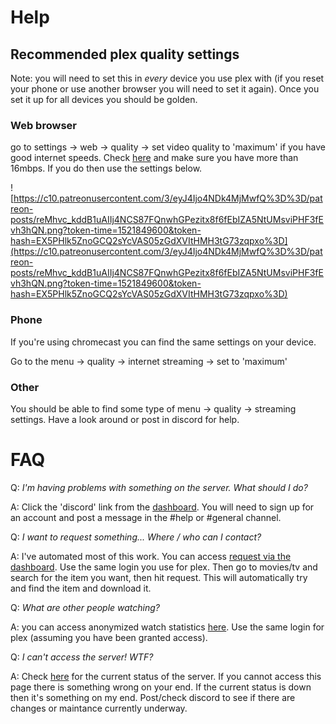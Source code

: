 # Help

## Recommended plex quality settings
Note: you will need to set this in _every_ device you use plex with (if you reset your phone or use another browser you will need to set it again). Once you set it up for all devices you should be golden.


### Web browser
go to settings -> web -> quality -> set video quality to 'maximum' if you have good internet speeds. Check [here](https://fast.com) and make sure you have more than 16mbps. If you do then use the settings below.

![https://c10.patreonusercontent.com/3/eyJ4Ijo4NDk4MjMwfQ%3D%3D/patreon-posts/reMhvc_kddB1uAIIj4NCS87FQnwhGPezitx8f6fEbIZA5NtUMsviPHF3fEvh3hQN.png?token-time=1521849600&token-hash=EX5PHlk5ZnoGCQ2sYcVAS05zGdXVItHMH3tG73zqpxo%3D](https://c10.patreonusercontent.com/3/eyJ4Ijo4NDk4MjMwfQ%3D%3D/patreon-posts/reMhvc_kddB1uAIIj4NCS87FQnwhGPezitx8f6fEbIZA5NtUMsviPHF3fEvh3hQN.png?token-time=1521849600&token-hash=EX5PHlk5ZnoGCQ2sYcVAS05zGdXVItHMH3tG73zqpxo%3D)


### Phone
If you're using chromecast you can find the same settings on your device.

Go to the menu -> quality -> internet streaming -> set to 'maximum'

### Other
You should be able to find some type of menu -> quality -> streaming settings. Have a look around or post in discord for help.

# FAQ
Q: *I'm having problems with something on the server. What should I do?*

A: Click the 'discord' link from the [dashboard](https://cairns.co.nz). You will need to sign up for an account and post a message in the #help or #general channel.

Q: *I want to request something... Where / who can I contact?*

A: I've automated most of this work. You can access [request via the dashboard](https://cairns.co.nz/ombi). Use the same login you use for plex. Then go to movies/tv and search for the item you want, then hit request. This will automatically try and find the item and download it.

Q: *What are other people watching?*

A: you can access anonymized watch statistics [here](https://cairns.co.nz/stats). Use the same login for plex (assuming you have been granted access).

Q: *I can't access the server! WTF?*

A: Check [here](https://stats.uptimerobot.com/oZkN8t4lA) for the current status of the server. If you cannot access this page there is something wrong on your end. If the current status is down then it's something on my end. Post/check discord to see if there are changes or maintance currently underway. 
